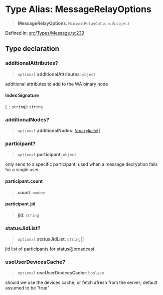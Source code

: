 # Type Alias: MessageRelayOptions

> **MessageRelayOptions**: `MinimalRelayOptions` & `object`

Defined in: [src/Types/Message.ts:239](https://github.com/Fokusdotid/Baileys/blob/deec6cc75a88a82eaeedf16b76aa9218b2c772e3/src/Types/Message.ts#L239)

## Type declaration

### additionalAttributes?

> `optional` **additionalAttributes**: `object`

additional attributes to add to the WA binary node

#### Index Signature

\[`_`: `string`\]: `string`

### additionalNodes?

> `optional` **additionalNodes**: [`BinaryNode`](BinaryNode.md)[]

### participant?

> `optional` **participant**: `object`

only send to a specific participant; used when a message decryption fails for a single user

#### participant.count

> **count**: `number`

#### participant.jid

> **jid**: `string`

### statusJidList?

> `optional` **statusJidList**: `string`[]

jid list of participants for status@broadcast

### useUserDevicesCache?

> `optional` **useUserDevicesCache**: `boolean`

should we use the devices cache, or fetch afresh from the server; default assumed to be "true"

